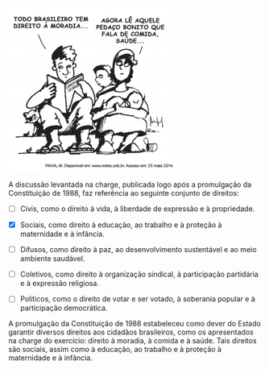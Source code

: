 

![](5b104cb4-d501-eee9-c6c3-698f7d5e41d6.png)

A discussão levantada na charge, publicada logo após a promulgação da Constituição de 1988, faz referência ao seguinte conjunto de direitos:



- [ ] Civis, como o direito à vida, à liberdade de expressão e à propriedade.
- [x] Sociais, como direito à educação, ao trabalho e à proteção à maternidade e à infância.
- [ ] Difusos, como direito à paz, ao desenvolvimento sustentável e ao meio ambiente saudável.
- [ ] Coletivos, como direito à organização sindical, à participação partidária e à expressão religiosa.
- [ ] Políticos, como o direito de votar e ser votado, à soberania popular e à participação democrática.


A promulgação da Constituição de 1988 estabeleceu como dever do Estado garantir diversos direitos aos cidadãos brasileiros, como os apresentados na charge do exercício: direito à moradia, à comida e à saúde. Tais direitos são sociais, assim como à educação, ao trabalho e à proteção à maternidade e à infância.
